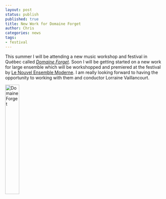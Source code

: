 ```yaml
---
layout: post
status: publish
published: true
title: New Work for Domaine Forget
author: Chris
categories: news
tags:
- festival
---
```

This summer I will be attending a new music workshop and festival in Québec called [*Domaine Forget*](http://www.domaineforget.com). Soon I will be getting started on a new work for large ensemble which will be workshopped and premiered at the festival by [Le Nouvel Ensemble Moderne](http://www.lenem.ca). I am really looking forward to having the opportunity to working with them and conductor Lorraine Vaillancourt.

<div class="text-xs-center">
  <img src="{{site.baseurl}}/assets/img/domaine-forget-logo.svg" alt="Domaine Forget" width="30%" height="30%" border="" align="" />
</div>
